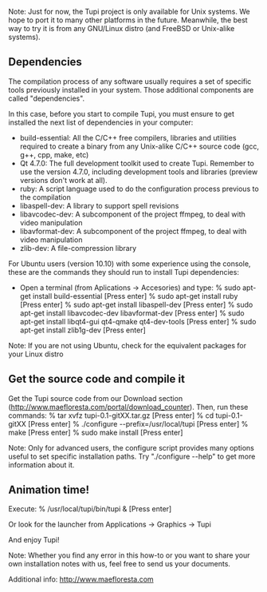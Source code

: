  Note: Just for now, the Tupi project is only available for Unix systems. 
 We hope to port it to many other platforms in the future. Meanwhile, the 
 best way to try it is from any GNU/Linux distro (and FreeBSD or Unix-alike 
 systems).

 ## Dependencies

 The compilation process of any software usually requires a set of specific
 tools previously installed in your system. Those additional components are 
 called "dependencies".

 In this case, before you start to compile Tupi, you must ensure to get 
 installed the next list of dependencies in your computer:

 * build-essential: All the C/C++ free compilers, libraries and utilities
   required to create a binary from any Unix-alike C/C++ source code (gcc,
   g++, cpp, make, etc)
 * Qt 4.7.0: The full development toolkit used to create Tupi. Remember 
   to use the version 4.7.0, including development tools and libraries 
   (preview versions don't work at all).
 * ruby: A script language used to do the configuration process previous 
   to the compilation
 * libaspell-dev: A library to support spell revisions
 * libavcodec-dev: A subcomponent of the project ffmpeg, to deal with 
   video manipulation
 * libavformat-dev: A subcomponent of the project ffmpeg, to deal with 
   video manipulation
 * zlib-dev: A file-compression library

 For Ubuntu users (version 10.10) with some experience using the console, 
 these are the commands they should run to install Tupi dependencies:

 - Open a terminal (from Aplications -> Accesories) and type:
	% sudo apt-get install build-essential    [Press enter]
	% sudo apt-get install ruby    [Press enter]
	% sudo apt-get install libaspell-dev    [Press enter]
	% sudo apt-get install libavcodec-dev libavformat-dev    [Press enter]
	% sudo apt-get install libqt4-gui qt4-qmake qt4-dev-tools    [Press enter]
	% sudo apt-get install zlib1g-dev    [Press enter]

 Note: If you are not using Ubuntu, check for the equivalent packages for your
 Linux distro

 ## Get the source code and compile it

 Get the Tupi source code from our Download section
 (http://www.maefloresta.com/portal/download_counter). Then, 
 run these commands:
	% tar xvfz tupi-0.1-gitXX.tar.gz    [Press enter]
	% cd tupi-0.1-gitXX    [Press enter]
	% ./configure --prefix=/usr/local/tupi    [Press enter]
	% make    [Press enter]
	% sudo make install    [Press enter]

 Note: Only for advanced users, the configure script provides many options 
 useful to set specific installation paths. Try "./configure --help" to get 
 more information about it.

 ## Animation time!

 Execute:
	% /usr/local/tupi/bin/tupi &    [Press enter]

 Or look for the launcher from Applications -> Graphics -> Tupi

 And enjoy Tupi!

 Note: Whether you find any error in this how-to or you want to share your own
 installation notes with us, feel free to send us your documents.

 Additional info: http://www.maefloresta.com
